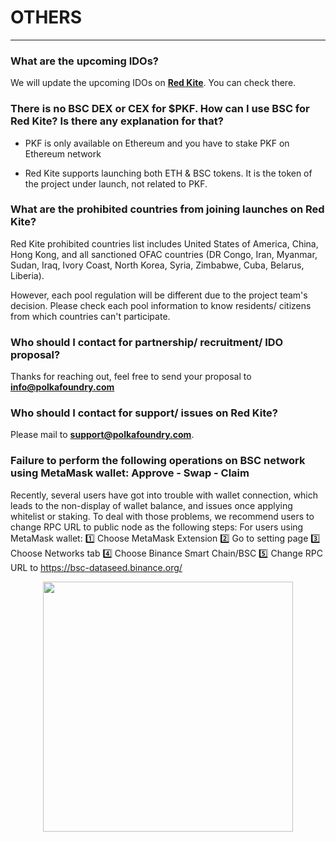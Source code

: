 # OTHERS

---

### What are the upcoming IDOs?

We will update the upcoming IDOs on [**Red Kite**](https://redkite.polkafoundry.com/#/dashboard). You can check there.

### There is no BSC DEX or CEX for $PKF. How can I use BSC for Red Kite? Is there any explanation for that?

* PKF is only available on Ethereum and you have to stake PKF on Ethereum network 

* Red Kite supports launching both ETH  & BSC tokens. It is the token of the project under launch, not related to PKF.

### What are the prohibited countries from joining launches on Red Kite?

Red Kite prohibited countries list includes United States of America, China, Hong Kong, and all sanctioned OFAC countries (DR Congo, Iran, Myanmar, Sudan, Iraq, Ivory Coast, North Korea, Syria, Zimbabwe, Cuba, Belarus, Liberia). 

However, each pool regulation will be different due to the project team's decision. Please check each pool information to know residents/ citizens from which countries can't participate.

### Who should I contact for partnership/ recruitment/ IDO proposal?

Thanks for reaching out, feel free to send your proposal to **info@polkafoundry.com**

### Who should I contact for support/ issues on Red Kite?

Please mail to **support@polkafoundry.com**.

### Failure to perform the following operations on BSC network using MetaMask wallet: Approve - Swap - Claim

Recently, several users have got into trouble with wallet connection, which leads to the non-display of wallet balance, and issues once applying whitelist or staking.
To deal with those problems, we recommend users to change RPC URL to public node as the following steps:
For users using MetaMask wallet:
1️⃣ Choose MetaMask Extension 
2️⃣ Go to setting page 
3️⃣ Choose Networks tab 
4️⃣ Choose Binance Smart Chain/BSC 
5️⃣ Change RPC URL to https://bsc-dataseed.binance.org/

<div align="center">
   <img src="./image114.png" height="400" />
</div>